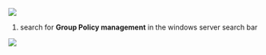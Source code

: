 ![](https://i.imgur.com/0OPKAu9.png)


1. search for **Group Policy management** in the windows server search bar

![](https://i.imgur.com/D28Rh9s.png)

